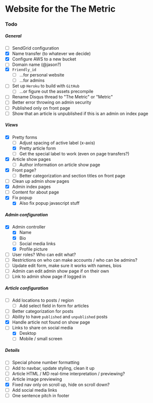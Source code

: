 # Website for the The Metric

### Todo

##### General
- [ ] SendGrid configuration
- [x] Name transfer (to whatever we decide)
- [x] Configure AWS to a new bucket
- [ ] Domain name (@jason?)
- [x] `Friendly_id`
  - [ ] ...for personal website
  - [ ] ...for admins
- [ ] Set up `Heroku` to build with `GitHub`
  - [ ] ...or figure out the assets precompile
- [ ] Rename Disqus thread to "The Metric" or "Metric"
- [ ] Better error throwing on admin security
- [ ] Published only on front page
- [ ] Show that an article is unpublished if this is an admin on index page

##### Views
- [x] Pretty forms
  -  [ ] Adjust spacing of active label (x-axis)
  - [x] Pretty article form
  - [ ] Get the special label to work (even on page transfers?)
- [x] Article show pages
  - [ ] Author information on article show page
- [x] Front page?
  - [ ] Better categorization and section titles on front page
- [ ] Clean up admin show pages
- [x] Admin index pages
- [ ] Content for about page
- [x] Fix popup
  - [x] Also fix popup javascript stuff

##### Admin configuration
- [x] Admin controller
  - [x] Name
  - [x] Bio
  - [ ] Social media links
  - [x] Profile picture
- [ ] User roles? Who can edit what?
- [ ] Restrictions on who can make accounts / who can be admins?
- [ ] Update edit form, make sure it works with names, bios
- [ ] Admin can edit admin show page if on their own
- [ ] Link to admin show page if logged in

##### Article configuration
- [ ] Add locations to posts / region
  - [ ] Add select field in form for articles
- [ ] Better categorization for posts
- [ ] Ability to have `published` and `unpublished` posts
- [x] Handle article not found on show page
- [ ] Links to share on social media
  - [x] Desktop
  - [ ] Mobile / small screen

##### Details
- [ ] Special phone number formatting
- [ ] Add to navbar, update styling, clean it up
- [ ] Article HTML / MD real-time interpretation / previewing?
- [ ] Article image previewing
- [x] Fixed nav only on scroll up, hide on scroll down?
- [ ] Add social media links
- [ ] One sentence pitch in footer
